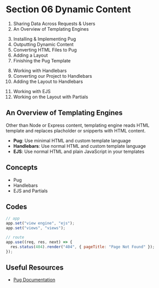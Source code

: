 # Section 06 Dynamic Content

1. Sharing Data Across Requests & Users
2. An Overview of Templating Engines
<!--  -->
3. Installing & Implementing Pug
4. Outputting Dynamic Content
5. Converting HTML Files to Pug
6. Adding a Layout
7. Finishing the Pug Template
<!--  -->
8. Working with Handlebars
9. Converting our Project to Handlebars
10. Adding the Layout to Handlebars
<!--  -->
11. Working with EJS
12. Working on the Layout with Partials

## An Overview of Templating Engines

Other than Node or Express content, templating engine reads HTML template and replaces placholder or snipperts with HTML content.

- **Pug**: Use minimal HTML and custom template language
- **Handlebars**: Use normal HTML and custom template language
- **EJS**: Use normal HTML and plain JavaScript in your templates

## Concepts

- Pug
- Handlebars
- EJS and Partials

## Codes

```js
// app
app.set("view engine", "ejs");
app.set("views", "views");

// route
app.use((req, res, next) => {
  res.status(404).render("404", { pageTitle: "Page Not Found" });
});
```

## Useful Resources

- [Pug Documentation](https://pugjs.org/api/getting-started.html)
